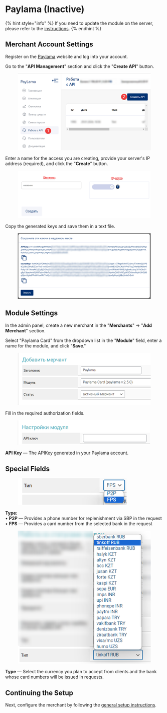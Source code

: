 # Paylama (Inactive)

{% hint style="info" %}
If you need to update the module on the server, please refer to the [instructions](https://premium.gitbook.io/rukovodstvo-polzovatelya/osnovnye-nastroiki/faq/kak-obnovit-faily-na-servere#moduli-merchantov).
{% endhint %}

## Merchant Account Settings

Register on the [Paylama](https://paylama.io/) website and log into your account.

Go to the "**API Management**" section and click the "**Create API**" button.

<figure><img src="../../../.gitbook/assets/image (1591)_eng.png" alt="" width="563"><figcaption></figcaption></figure>

Enter a name for the access you are creating, provide your server's IP address (required), and click the "**Create**" button.

<figure><img src="../../../.gitbook/assets/image (1585)_eng.png" alt="" width="563"><figcaption></figcaption></figure>

Copy the generated keys and save them in a text file.

<figure><img src="../../../.gitbook/assets/image (1593)_eng.png" alt="" width="563"><figcaption></figcaption></figure>

## Module Settings

In the admin panel, create a new merchant in the "**Merchants**" -> "**Add Merchant**" section.

Select "Paylama Card" from the dropdown list in the "**Module**" field, enter a name for the module, and click "**Save**."

<figure><img src="../../../.gitbook/assets/image (1586)_eng.png" alt="" width="443"><figcaption></figcaption></figure>

Fill in the required authorization fields.

<figure><img src="../../../.gitbook/assets/image (1588)_eng.png" alt="" width="422"><figcaption></figcaption></figure>

**API Key** — The APIKey generated in your Paylama account.

## Special Fields

<figure><img src="../../../.gitbook/assets/image (1589)_eng.png" alt=""><figcaption></figcaption></figure>

**Type:**\
• **P2P** — Provides a phone number for replenishment via SBP in the request\
• **FPS** — Provides a card number from the selected bank in the request

<figure><img src="../../../.gitbook/assets/image (1590)_eng.png" alt=""><figcaption></figcaption></figure>

**Type** — Select the currency you plan to accept from clients and the bank whose card numbers will be issued in requests.

## Continuing the Setup

Next, configure the merchant by following the [general setup instructions](https://premium.gitbook.io/main/en/basic-settings/merchants-and-auto-payments/merchants/general-merchant-settings).